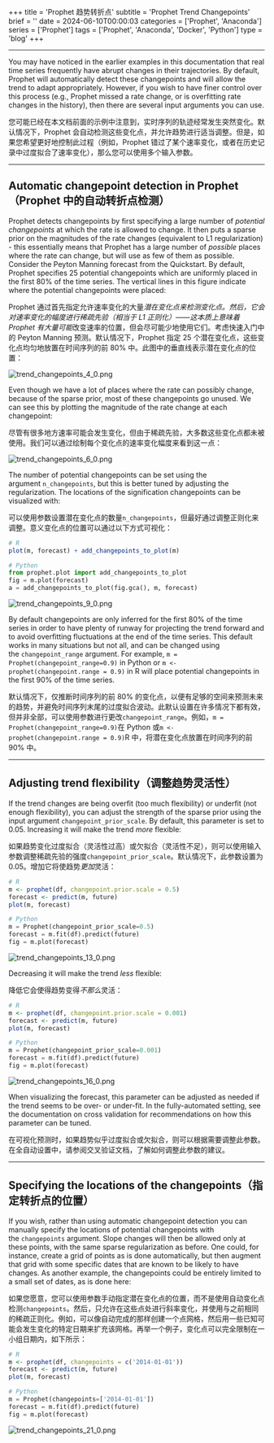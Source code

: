 +++
title = 'Prophet 趋势转折点'
subtitle = 'Prophet Trend Changepoints'
brief = ''
date = 2024-06-10T00:00:03
categories = ['Prophet', 'Anaconda']
series = ['Prophet']
tags = ['Prophet', 'Anaconda', 'Docker', 'Python']
type = 'blog'
+++

- - -

You may have noticed in the earlier examples in this documentation that real time series frequently have abrupt changes in their trajectories. By default, Prophet will automatically detect these changepoints and will allow the trend to adapt appropriately. However, if you wish to have finer control over this process (e.g., Prophet missed a rate change, or is overfitting rate changes in the history), then there are several input arguments you can use.

您可能已经在本文档前面的示例中注意到，实时序列的轨迹经常发生突然变化。默认情况下，Prophet 会自动检测这些变化点，并允许趋势进行适当调整。但是，如果您希望更好地控制此过程（例如，Prophet 错过了某个速率变化，或者在历史记录中过度拟合了速率变化），那么您可以使用多个输入参数。

- - -

## Automatic changepoint detection in Prophet（Prophet 中的自动转折点检测）

Prophet detects changepoints by first specifying a large number of *potential changepoints* at which the rate is allowed to change. It then puts a sparse prior on the magnitudes of the rate changes (equivalent to L1 regularization) - this essentially means that Prophet has a large number of *possible* places where the rate can change, but will use as few of them as possible. Consider the Peyton Manning forecast from the Quickstart. By default, Prophet specifies 25 potential changepoints which are uniformly placed in the first 80% of the time series. The vertical lines in this figure indicate where the potential changepoints were placed:

Prophet 通过首先指定允许速率变化的大量*潜在变化点来检测变化点。然后，它会对速率变化的幅度进行稀疏先验（相当于 L1 正则化）——这本质上意味着 Prophet 有大量可能*改变速率的位置，但会尽可能少地使用它们。考虑快速入门中的 Peyton Manning 预测。默认情况下，Prophet 指定 25 个潜在变化点，这些变化点均匀地放置在时间序列的前 80% 中。此图中的垂直线表示潜在变化点的位置：

![trend_changepoints_4_0.png](../trend_changepoints_4_0.png)

Even though we have a lot of places where the rate can possibly change, because of the sparse prior, most of these changepoints go unused. We can see this by plotting the magnitude of the rate change at each changepoint:

尽管有很多地方速率可能会发生变化，但由于稀疏先验，大多数这些变化点都未被使用。我们可以通过绘制每个变化点的速率变化幅度来看到这一点：

![trend_changepoints_6_0.png](../trend_changepoints_6_0.png)

The number of potential changepoints can be set using the argument `n_changepoints`, but this is better tuned by adjusting the regularization. The locations of the signification changepoints can be visualized with:

可以使用参数设置潜在变化点的数量`n_changepoints`，但最好通过调整正则化来调整。意义变化点的位置可以通过以下方式可视化：

```r
# R
plot(m, forecast) + add_changepoints_to_plot(m)
```

```python
# Python
from prophet.plot import add_changepoints_to_plot
fig = m.plot(forecast)
a = add_changepoints_to_plot(fig.gca(), m, forecast)
```

![trend_changepoints_9_0.png](../trend_changepoints_9_0.png)

By default changepoints are only inferred for the first 80% of the time series in order to have plenty of runway for projecting the trend forward and to avoid overfitting fluctuations at the end of the time series. This default works in many situations but not all, and can be changed using the `changepoint_range` argument. For example, `m = Prophet(changepoint_range=0.9)` in Python or `m <- prophet(changepoint.range = 0.9)` in R will place potential changepoints in the first 90% of the time series.

默认情况下，仅推断时间序列的前 80% 的变化点，以便有足够的空间来预测未来的趋势，并避免时间序列末尾的过度拟合波动。此默认设置在许多情况下都有效，但并非全部，可以使用参数进行更改`changepoint_range`。例如，`m = Prophet(changepoint_range=0.9)`在 Python 或`m <- prophet(changepoint.range = 0.9)`R 中，将潜在变化点放置在时间序列的前 90% 中。

- - -

## Adjusting trend flexibility（调整趋势灵活性）

If the trend changes are being overfit (too much flexibility) or underfit (not enough flexibility), you can adjust the strength of the sparse prior using the input argument `changepoint_prior_scale`. By default, this parameter is set to 0.05. Increasing it will make the trend *more* flexible:

如果趋势变化过度拟合（灵活性过高）或欠拟合（灵活性不足），则可以使用输入参数调整稀疏先验的强度`changepoint_prior_scale`。默认情况下，此参数设置为 0.05。增加它将使趋势*更加*灵活：

```r
# R
m <- prophet(df, changepoint.prior.scale = 0.5)
forecast <- predict(m, future)
plot(m, forecast)
```

```python
# Python
m = Prophet(changepoint_prior_scale=0.5)
forecast = m.fit(df).predict(future)
fig = m.plot(forecast)
```

![trend_changepoints_13_0.png](../trend_changepoints_13_0.png)

Decreasing it will make the trend *less* flexible:

降低它会使得趋势变得*不那么*灵活：

```r
# R
m <- prophet(df, changepoint.prior.scale = 0.001)
forecast <- predict(m, future)
plot(m, forecast)
```

```python
# Python
m = Prophet(changepoint_prior_scale=0.001)
forecast = m.fit(df).predict(future)
fig = m.plot(forecast)
```

![trend_changepoints_16_0.png](../trend_changepoints_16_0.png)

When visualizing the forecast, this parameter can be adjusted as needed if the trend seems to be over- or under-fit. In the fully-automated setting, see the documentation on cross validation for recommendations on how this parameter can be tuned.

在可视化预测时，如果趋势似乎过度拟合或欠拟合，则可以根据需要调整此参数。在全自动设置中，请参阅交叉验证文档，了解如何调整此参数的建议。

- - -

## Specifying the locations of the changepoints（指定转折点的位置）

If you wish, rather than using automatic changepoint detection you can manually specify the locations of potential changepoints with the `changepoints` argument. Slope changes will then be allowed only at these points, with the same sparse regularization as before. One could, for instance, create a grid of points as is done automatically, but then augment that grid with some specific dates that are known to be likely to have changes. As another example, the changepoints could be entirely limited to a small set of dates, as is done here:

如果您愿意，您可以使用参数手动指定潜在变化点的位置，而不是使用自动变化点检测`changepoints`。然后，只允许在这些点处进行斜率变化，并使用与之前相同的稀疏正则化。例如，可以像自动完成的那样创建一个点网格，然后用一些已知可能会发生变化的特定日期来扩充该网格。再举一个例子，变化点可以完全限制在一小组日期内，如下所示：

```r
# R
m <- prophet(df, changepoints = c('2014-01-01'))
forecast <- predict(m, future)
plot(m, forecast)
```

```python
# Python
m = Prophet(changepoints=['2014-01-01'])
forecast = m.fit(df).predict(future)
fig = m.plot(forecast)
```

![trend_changepoints_21_0.png](../trend_changepoints_21_0.png)